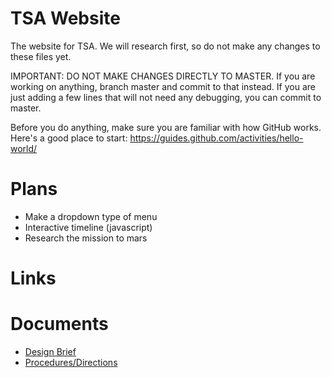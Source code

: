 # TSA Website
The website for TSA.
We will research first, so do not make any changes to these files yet.

IMPORTANT: DO NOT MAKE CHANGES DIRECTLY TO MASTER. If you are working on anything, branch master and commit to that instead.
If you are just adding a few lines that will not need any debugging, you can commit to master.

Before you do anything, make sure you are familiar with how GitHub works. Here's a good place to start: https://guides.github.com/activities/hello-world/


# Plans
* Make a dropdown type of menu
* Interactive timeline  (javascript)
* Research the mission to mars

# Links

# Documents

* [Design Brief](https://drive.google.com/open?id=0B0SxAlF2z1IqdHF0YmVsbl9Db3c)
* [Procedures/Directions](https://drive.google.com/open?id=0B0SxAlF2z1IqZC01aVBUZUJFS3c)
